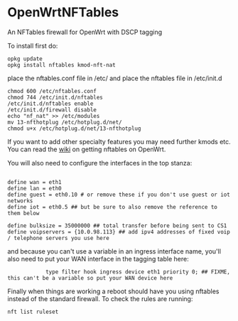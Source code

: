 # OpenWrtNFTables
An NFTables firewall for OpenWrt with DSCP tagging


To install first do:

```
opkg update
opkg install nftables kmod-nft-nat
```

place the nftables.conf file in /etc/ and place the nftables file in /etc/init.d

```
chmod 600 /etc/nftables.conf
chmod 744 /etc/init.d/nftables
/etc/init.d/nftables enable
/etc/init.d/firewall disable
echo "nf_nat" >> /etc/modules
mv 13-nfthotplug /etc/hotplug.d/net/
chmod u+x /etc/hotplug.d/net/13-nfthotplug
```


If you want to add other specialty features you may need further kmods
etc. You can read the
[wiki](https://openwrt.org/docs/guide-user/firewall/misc/nftables) on
getting nftables on OpenWrt.

You will also need to configure the interfaces in the top stanza:

```

define wan = eth1
define lan = eth0
define guest = eth0.10 # or remove these if you don't use guest or iot networks
define iot = eth0.5 ## but be sure to also remove the reference to them below

define bulksize = 35000000 ## total transfer before being sent to CS1
define voipservers = {10.0.98.113} ## add ipv4 addresses of fixed voip / telephone servers you use here

```

and because you can't use a variable in an ingress interface name,
you'll also need to put your WAN interface in the tagging table here:

```
      	    type filter hook ingress device eth1 priority 0; ## FIXME, this can't be a variable so put your WAN device here

```

Finally when things are working a reboot should have you using
nftables instead of the standard firewall. To check the rules are
running:

```
nft list ruleset
```
